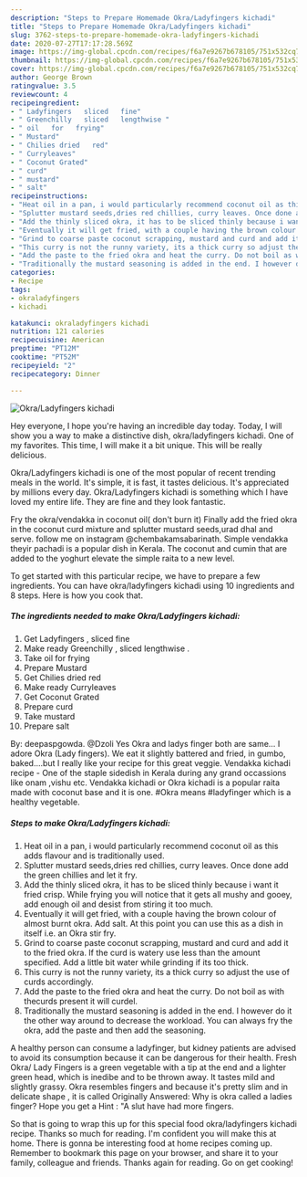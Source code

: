 ```yaml
---
description: "Steps to Prepare Homemade Okra/Ladyfingers kichadi"
title: "Steps to Prepare Homemade Okra/Ladyfingers kichadi"
slug: 3762-steps-to-prepare-homemade-okra-ladyfingers-kichadi
date: 2020-07-27T17:17:28.569Z
image: https://img-global.cpcdn.com/recipes/f6a7e9267b678105/751x532cq70/okraladyfingers-kichadi-recipe-main-photo.jpg
thumbnail: https://img-global.cpcdn.com/recipes/f6a7e9267b678105/751x532cq70/okraladyfingers-kichadi-recipe-main-photo.jpg
cover: https://img-global.cpcdn.com/recipes/f6a7e9267b678105/751x532cq70/okraladyfingers-kichadi-recipe-main-photo.jpg
author: George Brown
ratingvalue: 3.5
reviewcount: 4
recipeingredient:
- " Ladyfingers   sliced   fine"
- " Greenchilly   sliced   lengthwise "
- " oil   for   frying"
- " Mustard"
- " Chilies dried   red"
- " Curryleaves"
- " Coconut Grated"
- " curd"
- " mustard"
- " salt"
recipeinstructions:
- "Heat oil in a pan, i would particularly recommend coconut oil as this adds flavour and is traditionally used."
- "Splutter mustard seeds,dries red chillies, curry leaves. Once done add the green chillies and let it fry."
- "Add the thinly sliced okra, it has to be sliced thinly because i want it fried crisp. While frying you will notice that it gets all mushy and gooey, add enough oil and desist from stiring it too much."
- "Eventually it will get fried, with a couple having the brown colour of almost burnt okra. Add salt. At this point you can use this as a dish in itself i.e. an Okra stir fry."
- "Grind to coarse paste coconut scrapping, mustard and curd and add it to the fried okra. If the curd is watery use less than the amount specified. Add a little bit water while grinding if its too thick."
- "This curry is not the runny variety, its a thick curry so adjust the use of curds accordingly."
- "Add the paste to the fried okra and heat the curry. Do not boil as with thecurds present it will curdel."
- "Traditionally the mustard seasoning is added in the end. I however do it the other way around to decrease the workload. You can always fry the okra, add the paste and then add the seasoning."
categories:
- Recipe
tags:
- okraladyfingers
- kichadi

katakunci: okraladyfingers kichadi 
nutrition: 121 calories
recipecuisine: American
preptime: "PT12M"
cooktime: "PT52M"
recipeyield: "2"
recipecategory: Dinner

---
```



![Okra/Ladyfingers kichadi](https://img-global.cpcdn.com/recipes/f6a7e9267b678105/751x532cq70/okraladyfingers-kichadi-recipe-main-photo.jpg)

Hey everyone, I hope you're having an incredible day today. Today, I will show you a way to make a distinctive dish, okra/ladyfingers kichadi. One of my favorites. This time, I will make it a bit unique. This will be really delicious.

Okra/Ladyfingers kichadi is one of the most popular of recent trending meals in the world. It's simple, it is fast, it tastes delicious. It's appreciated by millions every day. Okra/Ladyfingers kichadi is something which I have loved my entire life. They are fine and they look fantastic.

Fry the okra/vendakka in coconut oil( don&#39;t burn it) Finally add the fried okra in the coconut curd mixture and splutter mustard seeds,urad dhal and serve. follow me on instagram @chembakamsabarinath. Simple vendakka theyir pachadi is a popular dish in Kerala. The coconut and cumin that are added to the yoghurt elevate the simple raita to a new level.


To get started with this particular recipe, we have to prepare a few ingredients. You can have okra/ladyfingers kichadi using 10 ingredients and 8 steps. Here is how you cook that.

<!--inarticleads1-->

##### The ingredients needed to make Okra/Ladyfingers kichadi:

1. Get  Ladyfingers ,  sliced   fine
1. Make ready  Greenchilly ,  sliced   lengthwise .
1. Take  oil   for   frying
1. Prepare  Mustard
1. Get  Chilies dried   red
1. Make ready  Curryleaves
1. Get  Coconut Grated
1. Prepare  curd
1. Take  mustard
1. Prepare  salt


By: deepaspgowda. @Dzoli Yes Okra and ladys finger both are same… I adore Okra (Lady fingers). We eat it slightly battered and fried, in gumbo, baked….but I really like your recipe for this great veggie. Vendakka kichadi recipe - One of the staple sidedish in Kerala during any grand occassions like onam ,vishu etc. Vendakka kichadi or Okra kichadi is a popular raita made with coconut base and it is one. #Okra means #ladyfinger which is a healthy vegetable. 

<!--inarticleads2-->

##### Steps to make Okra/Ladyfingers kichadi:

1. Heat oil in a pan, i would particularly recommend coconut oil as this adds flavour and is traditionally used.
1. Splutter mustard seeds,dries red chillies, curry leaves. Once done add the green chillies and let it fry.
1. Add the thinly sliced okra, it has to be sliced thinly because i want it fried crisp. While frying you will notice that it gets all mushy and gooey, add enough oil and desist from stiring it too much.
1. Eventually it will get fried, with a couple having the brown colour of almost burnt okra. Add salt. At this point you can use this as a dish in itself i.e. an Okra stir fry.
1. Grind to coarse paste coconut scrapping, mustard and curd and add it to the fried okra. If the curd is watery use less than the amount specified. Add a little bit water while grinding if its too thick.
1. This curry is not the runny variety, its a thick curry so adjust the use of curds accordingly.
1. Add the paste to the fried okra and heat the curry. Do not boil as with thecurds present it will curdel.
1. Traditionally the mustard seasoning is added in the end. I however do it the other way around to decrease the workload. You can always fry the okra, add the paste and then add the seasoning.


A healthy person can consume a ladyfinger, but kidney patients are advised to avoid its consumption because it can be dangerous for their health. Fresh Okra/ Lady Fingers is a green vegetable with a tip at the end and a lighter green head, which is inedibe and to be thrown away. It tastes mild and slightly grassy. Okra resembles fingers and because it&#39;s pretty slim and in delicate shape , it is called Originally Answered: Why is okra called a ladies finger? Hope you get a Hint : &#34;A slut have had more fingers. 

So that is going to wrap this up for this special food okra/ladyfingers kichadi recipe. Thanks so much for reading. I'm confident you will make this at home. There is gonna be interesting food at home recipes coming up. Remember to bookmark this page on your browser, and share it to your family, colleague and friends. Thanks again for reading. Go on get cooking!
